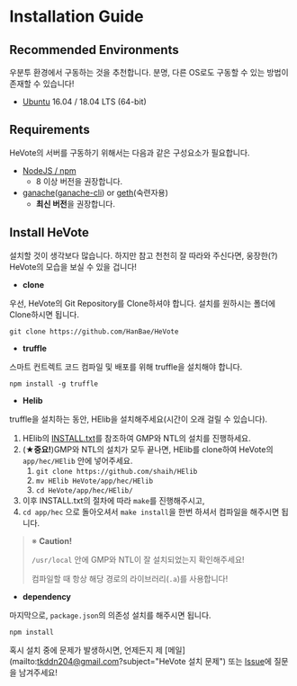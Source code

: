 # Installation Guide
## Recommended Environments
우분투 환경에서 구동하는 것을 추천합니다. 분명, 다른 OS로도 구동할 수 있는 방법이 존재할 수 있습니다!
- [Ubuntu](https://www.ubuntu.com/) 16.04 / 18.04 LTS (64-bit)

## Requirements
HeVote의 서버를 구동하기 위해서는 다음과 같은 구성요소가 필요합니다.
- [NodeJS / npm](https://nodejs.org/ko/)
    - 8 이상 버전을 권장합니다.
- [ganache](https://truffleframework.com/ganache)([ganache-cli](https://github.com/trufflesuite/ganache-cli)) or [geth](https://github.com/ethereum/go-ethereum)(숙련자용)
    - **최신 버전**을 권장합니다.

## Install HeVote
설치할 것이 생각보다 많습니다. 하지만 참고 천천히 잘 따라와 주신다면, 웅장한(?) HeVote의 모습을 보실 수 있을 겁니다!

- **clone**

우선, HeVote의 Git Repository를 Clone하셔야 합니다. 설치를 원하시는 폴더에 Clone하시면 됩니다.

```
git clone https://github.com/HanBae/HeVote
```

- **truffle**

스마트 컨트렉트 코드 컴파일 및 배포를 위해 truffle을 설치해야 합니다.

```
npm install -g truffle
```

- **Helib**

truffle을 설치하는 동안, HElib을 설치해주세요(시간이 오래 걸릴 수 있습니다).

1. HElib의 [INSTALL.txt](https://github.com/shaih/HElib/blob/master/INSTALL.txt)를 참조하여 GMP와 NTL의 설치를 진행하세요.
2. (★**중요!**)GMP와 NTL의 설치가 모두 끝나면, HElib를 clone하여 HeVote의 `app/hec/HElib` 안에 넣어주세요.
    1. `git clone https://github.com/shaih/HElib`
    2. `mv HElib HeVote/app/hec/HElib`
    3. `cd HeVote/app/hec/HElib/`
3. 이후 INSTALL.txt의 절차에 따라 `make`를 진행해주시고,
4. `cd app/hec` 으로 돌아오셔서 `make install`을 한번 하셔서 컴파일을 해주시면 됩니다.

> ※ **Caution!**
>
> `/usr/local` 안에 GMP와 NTL이 잘 설치되었는지 확인해주세요!
>
> 컴파일할 때 항상 해당 경로의 라이브러리(`.a`)를 사용합니다!


- **dependency**

마지막으로, `package.json`의 의존성 설치를 해주시면 됩니다.

```
npm install
```

혹시 설치 중에 문제가 발생하시면, 언제든지 제 [메일](mailto:tkddn204@gmail.com?subject="HeVote 설치 문제")
또는 [Issue](https://github.com/HanBae/HeVote/issues/new)에 질문을 남겨주세요!
